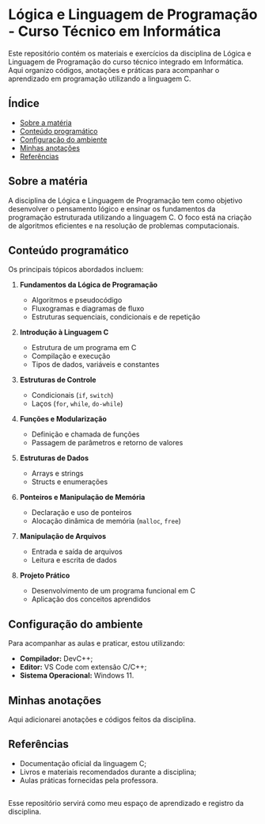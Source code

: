 # Lógica e Linguagem de Programação - Curso Técnico em Informática

Este repositório contém os materiais e exercícios da disciplina de Lógica e Linguagem de Programação do curso técnico integrado em Informática. Aqui organizo códigos, anotações e práticas para acompanhar o aprendizado em programação utilizando a linguagem C.

## Índice

- [Sobre a matéria](#sobre-a-materia)
- [Conteúdo programático](#conteudo-programatico)
- [Configuração do ambiente](#configuracao-do-ambiente)
- [Minhas anotações](#minhas-anotacoes)
- [Referências](#referencias)

## Sobre a matéria

A disciplina de Lógica e Linguagem de Programação tem como objetivo desenvolver o pensamento lógico e ensinar os fundamentos da programação estruturada utilizando a linguagem C. O foco está na criação de algoritmos eficientes e na resolução de problemas computacionais.

## Conteúdo programático

Os principais tópicos abordados incluem:

1. **Fundamentos da Lógica de Programação**
   - Algoritmos e pseudocódigo
   - Fluxogramas e diagramas de fluxo
   - Estruturas sequenciais, condicionais e de repetição

2. **Introdução à Linguagem C**
   - Estrutura de um programa em C
   - Compilação e execução
   - Tipos de dados, variáveis e constantes

3. **Estruturas de Controle**
   - Condicionais (`if`, `switch`)
   - Laços (`for`, `while`, `do-while`)

4. **Funções e Modularização**
   - Definição e chamada de funções
   - Passagem de parâmetros e retorno de valores

5. **Estruturas de Dados**
   - Arrays e strings
   - Structs e enumerações

6. **Ponteiros e Manipulação de Memória**
   - Declaração e uso de ponteiros
   - Alocação dinâmica de memória (`malloc`, `free`)

7. **Manipulação de Arquivos**
   - Entrada e saída de arquivos
   - Leitura e escrita de dados

8. **Projeto Prático**
   - Desenvolvimento de um programa funcional em C
   - Aplicação dos conceitos aprendidos

## Configuração do ambiente

Para acompanhar as aulas e praticar, estou utilizando:

- **Compilador:** DevC++;
- **Editor:** VS Code com extensão C/C++;
- **Sistema Operacional:** Windows 11.

## Minhas anotações

Aqui adicionarei anotações e códigos feitos da disciplina.

## Referências

- Documentação oficial da linguagem C;
- Livros e materiais recomendados durante a disciplina;
- Aulas práticas fornecidas pela professora.

##

Esse repositório servirá como meu espaço de aprendizado e registro da disciplina.
